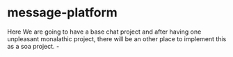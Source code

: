 # message-platform
Here We are going to have a base chat project and after having one unpleasant monalathic project, there will be an other place to implement this as a soa project. *-*
